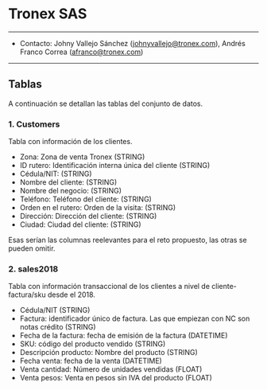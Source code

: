 # Tronex SAS
---
+ Contacto: Johny Vallejo Sánchez (johnyvallejo@tronex.com), Andrés Franco Correa (afranco@tronex.com)

---

## Tablas

A continuación se detallan las tablas del conjunto de datos.

### 1. Customers

Tabla con información de los clientes.

+ Zona: Zona de venta Tronex (STRING)
+ ID rutero: Identificación interna única del cliente (STRING)
+ Cédula/NIT: (STRING)
+ Nombre del cliente: (STRING)
+ Nombre del negocio: (STRING)
+ Teléfono: Teléfono del cliente: (STRING)
+ Orden en el rutero: Orden de la visita: (STRING)
+ Dirección: Dirección del cliente: (STRING)
+ Ciudad: Ciudad del cliente: (STRING)

Esas serían las columnas reelevantes para el reto propuesto, las otras se pueden omitir.

### 2. sales2018

Tabla con información transaccional de los clientes a nivel de cliente-factura/sku desde el 2018.

+ Cédula/NIT (STRING)
+ Factura: identificador único de factura. Las que empiezan con NC son notas crédito (STRING)
+ Fecha de la factura: fecha de emisión de la factura (DATETIME)
+ SKU: código del producto vendido (STRING)
+ Descripción producto: Nombre del producto (STRING)
+ Fecha venta: fecha de la venta (DATETIME)
+ Venta cantidad: Número de unidades vendidas (FLOAT)
+ Venta pesos: Venta en pesos sin IVA del producto (FLOAT)





